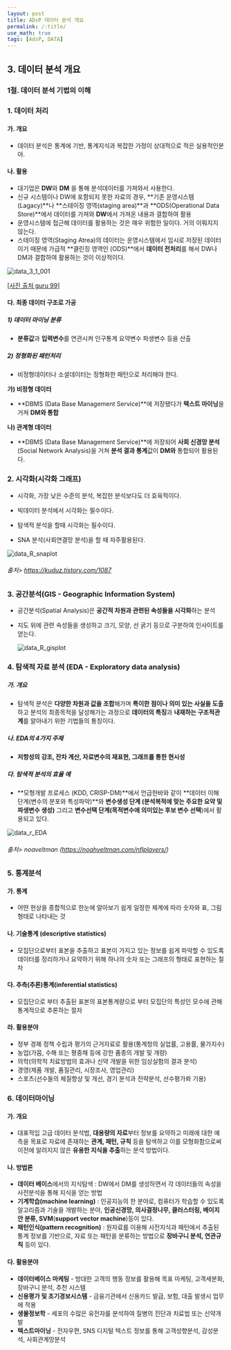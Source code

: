 ```yaml
---
layout: post
title: ADsP 데이터 분석 개요
permalink: /:title/
use_math: true
tags: [AdsP, DATA] 
---
```




## 3. 데이터 분석 개요

### 1절. 데이터 분석 기법의 이해 

### 1. 데이터 처리 

#### 가. 개요 

- 데이터 분석은 통계에 기반, 통계지식과 복잡한 가정이 상대적으로 적은 실용적인분야.

  

#### 나. 활용

- 대기업은 **DW**와 **DM** 을 통해 분석데이터를 가져와서 사용한다. 
- 신규 시스템이나 DW에 포함되지 못한 자료의 경우, **기존 운영시스템(Lagacy)**나 **스테이징 영역(staging area)**과 **ODS(Operational Data Store)**에서 데이터를 가져와 **DW**에서 가져온 내용과 결합하여 활용
- 운영시스템에 접근해 데이터를 활용하는 것은 매우 위험한 일이다. 거의 이뤄지지 않는다.
- 스테이징 영역(Staging Atrea)의 데이터는 운영시스템에서 임시로 저장된 데이터이기 때문에 가급적 **클린징 영역인 (ODS)**에서 **데이터 전처리**를 해서 DW나 DM과 결합하여 활용하는 것이 이상적이다.

![data_3_1_001](../images/data_images/data_3_1_001.png)

[[사진 출처 guru 99]](https://www.guru99.com/data-warehouse-architecture.html)

#### 다. 최종 데이터 구조로 가공

##### 1) 데이터 마이닝 분류 

- **분류값**과 **입력변수**를 연관시켜 인구통계 요약변수 파생변수 등을 산출

##### 2) 정형화된 패턴처리 

- 비정형데이터나 소셜데이터는 정형화한 패턴으로 처리해야 한다.

**가) 비정형 데이터** 

- **DBMS (Data Base Management Service)**에 저장됐다가 **텍스트 마이닝**을 거쳐 **DM와 통합**

**나) 관계형 데이터** 

- **DBMS (Data Base Management Service)**에 저장되어 **사회 신경망 분석**(Social Network Analysis)을 거쳐 **분석 결과 통계**값이 **DM와** 통합되어 활용된다. 



### 2. 시각화(시각화 그래프)

- 시각화, 가장 낮은 수준의 분석, 복잡한 분석보다도 더 효육적이다. 

- 빅데이터 분석에서 시각화는 필수이다.
- 탐색적 분석을 할때 시각화는 필수이다.
- SNA 분석(사회연결망 분석)을 할 때 자주활용된다. 

![data_R_snaplot](../images/data_images/data_3_1_004.png)

######          출처> https://kuduz.tistory.com/1087



### 3. 공간분석(GIS - Geographic Information System)

-  공간분석(Spatial Analysis)은 **공간적 차원과 관련된 속성들을 시각화**하는 분석 

- 지도 위에 관련 속성들을 생성하고 크기, 모양, 선 굵기 등으로 구분하여 인사이트를 얻는다. 

  
  
  
  
  ![data_R_gisplot](../images/data_images/data_3_1_002.jpg)



### 4. 탐색적 자료 분석 (EDA - Exploratory data analysis)

##### 가. 개요 

- 탐색적 분석은 **다양한 차원과 값을 조합**해가며 **특이한 점이나 의미 있는 사실을 도출**하고 분석의 최종목적을 달성해가는 과정으로 **데이터의 특징**과 **내재하는 구조적관계**를 알아내기 위한 기법들의 통칭이다. 

##### 나. EDA의 4가지 주제 

- **저항성의 강조, 잔차 계산, 자료변수의 재표현, 그래프를 통한 현시성**

##### 다. 탐색적 분석의 효율 예 

-  **모형개발 프로세스 (KDD, CRISP-DM)**에서 언급한바와 같이 **데이터 이해 단계(변수의 분포와 특성파악)**와 **변수생성 단계 (분석복적에 맞는 주요한 요약 및 파생변수 생성)** 그리고 **변수선택 단계(목적변수에 의미있는 후보 변수 선택**)에서 활용되고 있다. 

![data_r_EDA](../images/data_images/data_3_1_003.png)

###### 출처> noaveltman (https://noahveltman.com/nflplayers/)



### 5. 통계분석

#### 가. 통계

- 어떤 현상을 종합적으로 한눈에 알아보기 쉽게 일정한 체계에 따라 숫자와 표, 그림 형태로 나타내는 것 

#### 나. 기술통계 (descriptive statistics)

- 모집단으로부터 표본을 추출하고 표본이 가지고 있는 정보를 쉽게  파악할 수 있도록 데이터를 정리하거나 요약하기 위해 하나의 숫자 또는 그래프의 형태로 표현하는 절차 

#### 다.  추측(추론)통계(inferential statistics)

- 모집단으로 부터 추출된 표본의 표본통계량으로 부터 모집단의  특성인 모수에 관해  통계적으로 추론하는 절차 

#### 라. 활용분야 

- 정부 경졔 정책 수립과 평가의 근거자료로 활용(통계청의 실업률, 고용률, 물가지수)
- 농업(가뭄, 수해 또는 평중채 등에 강한 품종의 개발 및 개량)
- 의학(의학적 치료방법의 효과나 신약 개발을 위한 임상실험의 결과  분석)
- 경영(제품 개발, 품질관리, 시장조사, 영업관리)
- 스포츠(선수들의 체질향상 및 개선, 경기 분석과 전략분석, 선수평가롸 기용)



### 6. 데이터마이닝

#### 가. 개요 

- 대표적입 고급 데이터  분석법, **대용량의 자료**부터 정보를 요약하고 미래에  대한 예측을 목표로 자료에 존재하는 **관계, 패턴, 규칙** 등을 탐색하고 이를 모형화함으로써 이전에 알려지지 않은 **유용한 지식을 추출**하는 분석 방법이다. 

#### 나. 방법론 

- **데이터 베이스**에서의 지식탐색 :  DW에서 DM를 생성하면서 각 데이터들의 속성을 사전분석을 통해 지식을 얻는 방법 
- **기계학습(machine learning)** : 인공지능의  한 분야로, 컴퓨터가 학습할 수 있도록 알고리즘과 기술을 개발하는 분야, **인공신경망, 의사결정나무, 클러스터링,  베이지안 분류, SVM**(**support vector machine**)등이 있다. 
- **패턴인식(pattern recognition)** : 원자료를 이용해 사전지식과 패턴에서 추출된 통계  정보를  기반으로, 자료  또는 패턴을 분류하는 방법으로 **장바구니 분석, 연관규칙** 등이 있다.

#### 다. 활용분야  

- **데이터베이스 마케팅** - 방대한 고객의 행동 정보를  활용해 목표 마케팅, 고객세분화, 장바구니 분석, 추천 시스템
- **신용평가 및 조기경보시스템** - 금융기관에서  신용카드 발급, 보험, 대출 발생시 업무에 적용
- **생물정보학** - 세포의 수많은 유전자를 분석하여 질병의 진단과 치료법 또는 신약개발
- **텍스트마이닝** - 전자우편, SNS 디지털 텍스트 정보를 통해 고객성향분석, 감성분석, 사회관계망분석 








